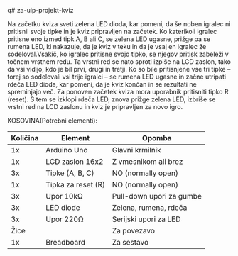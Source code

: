q# za-uip-projekt-kviz

Na začetku kviza sveti zelena LED dioda, kar pomeni, da še noben igralec ni pritisnil svoje tipke in je kviz pripravljen na začetek. Ko katerikoli igralec pritisne eno izmed tipk A, B ali C, se zelena LED ugasne, prižge pa se rumena LED, ki nakazuje, da je kviz v teku in da je vsaj en igralec že sodeloval.Vsakič, ko igralec pritisne svojo tipko, se njegov pritisk zabeleži v točnem vrstnem redu. Ta vrstni red se nato sproti izpiše na LCD zaslon, tako da vsi vidijo, kdo je bil prvi, drugi in tretji.
Ko so bile pritisnjene vse tri tipke – torej so sodelovali vsi trije igralci – se rumena LED ugasne in začne utripati rdeča LED dioda, kar pomeni, da je kviz končan in se rezultati ne spreminjajo več.
Za ponoven začetek kviza mora uporabnik pritisniti tipko R (reset). S tem se izklopi rdeča LED, znova prižge zelena LED, izbriše se vrstni red na LCD zaslonu in kviz je pripravljen za novo igro.

KOSOVINA(Potrebni elementi):

| Količina | Element            | Opomba                   |
| -------- | ------------------ | ------------------------ |
| 1x       | Arduino Uno        | Glavni krmilnik          |
| 1x       | LCD zaslon 16x2    | Z vmesnikom ali brez     |
| 3x       | Tipke (A, B, C)    | NO (normally open)       |
| 1x       | Tipka za reset (R) | NO (normally open)       |
| 3x       | Upor 10kΩ          | Pull-down upori za gumbe |
| 3x       | LED diode          | Zelena, rumena, rdeča    |
| 3x       | Upor 220Ω          | Serijski upori za LED    |
| Žice     |                    | Za povezavo              |
| 1x       | Breadboard         | Za sestavo               |
